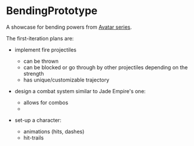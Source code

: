 # BendingPrototype
A showcase for bending powers from [Avatar series](https://google.com/).

The first-iteration plans are:
* implement fire projectiles
  * can be thrown
  * can be blocked or go through by other projectiles depending on the strength
  * has unique/customizable trajectory

* design a combat system similar to Jade Empire's one:
  * allows for combos
  * 

* set-up a character:
  * animations (hits, dashes)
  * hit-trails
  
